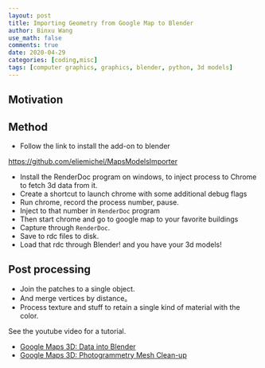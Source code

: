 ```yaml
---
layout: post
title: Importing Geometry from Google Map to Blender
author: Binxu Wang
use_math: false
comments: true
date: 2020-04-29
categories: [coding,misc]
tags: [computer graphics, graphics, blender, python, 3d models]
---
```


## Motivation

## Method

* Follow the link to install the add-on to blender

https://github.com/eliemichel/MapsModelsImporter

* Install the RenderDoc program on windows, to inject process to Chrome to fetch 3d data from it. 
* Create a shortcut to launch chrome with some additional debug flags 
* Run chrome, record the process number, pause.
* Inject to that number in `RenderDoc` program
* Then start chrome and go to google map to your favorite buildings
* Capture through `RenderDoc`. 
* Save to rdc files to disk. 
* Load that rdc through Blender! and you have your 3d models! 



## Post processing

* Join the patches to a single object. 
* And merge vertices by distance。 
* Process texture and stuff to retain a single kind of material with the color. 



See the youtube video for a tutorial. 

* [Google Maps 3D: Data into Blender](https://www.youtube.com/watch?v=F_XsmoZJmG8)
* [Google Maps 3D: Photogrammetry Mesh Clean-up](https://www.youtube.com/watch?v=XUkMY8Sp_AM)